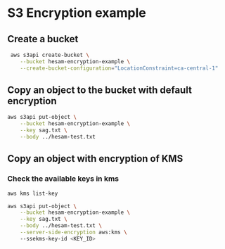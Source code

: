# S3 Encryption example


## Create a bucket
```sh
 aws s3api create-bucket \
    --bucket hesam-encryption-example \
    --create-bucket-configuration="LocationConstraint=ca-central-1"
 ```

## Copy an object to the bucket with default encryption
```sh
aws s3api put-object \
    --bucket hesam-encryption-example \
    --key sag.txt \
    --body ../hesam-test.txt
```

## Copy an object with encryption of KMS
### Check the available keys in kms
```sh
aws kms list-key
```
```sh
aws s3api put-object \
    --bucket hesam-encryption-example \
    --key sag.txt \
    --body ../hesam-test.txt \
    --server-side-encryption aws:kms \ 
    --ssekms-key-id <KEY_ID>
```